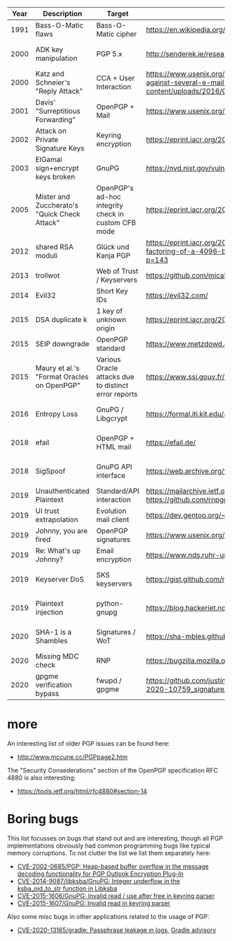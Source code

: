 | Year | Description | Target | Source | CVE |
| --- | --- | --- | --- | --- |
| 1991 | Bass-O-Matic flaws | Bass-O-Matic cipher | https://en.wikipedia.org/wiki/BassOmatic | |
| 2000 | ADK key manipulation | PGP 5.x | http://senderek.ie/research/security/key-experiments.html | [CVE-2000-0678](https://nvd.nist.gov/vuln/detail/CVE-2000-0678) |
| 2000 | Katz and Schneier's "Reply Attack" | CCA + User Interaction | https://www.usenix.org/conference/9th-usenix-security-symposium/chosen-ciphertext-attack-against-several-e-mail-encryption + https://www.schneier.com/wp-content/uploads/2016/02/paper-pgp.pdf | |
| 2001 | Davis' "Surreptitious Forwarding" | OpenPGP + Mail | https://www.usenix.org/legacy/publications/library/proceedings/usenix01/full_papers/davis/davis.pdf | |
| 2002 | Attack on Private Signature Keys | Keyring encryption | https://eprint.iacr.org/2002/076 | |
| 2003 | ElGamal sign+encrypt keys broken | GnuPG | https://nvd.nist.gov/vuln/detail/CVE-2003-0971 | [CVE-2003-0971](https://nvd.nist.gov/vuln/detail/CVE-2003-0971) |
| 2005 | Mister and Zuccherato's "Quick Check Attack" | OpenPGP's ad-hoc integrity check in custom CFB mode | https://eprint.iacr.org/2005/033 | [CVE-2005-0366](https://nvd.nist.gov/vuln/detail/CVE-2005-0366) |
| 2012 | shared RSA moduli | Glück und Kanja PGP | https://eprint.iacr.org/2012/064 https://blog.hboeck.de/archives/872-About-the-supposed-factoring-of-a-4096-bit-RSA-key.html https://eprint.iacr.org/2015/262 https://www.links.org/?p=143 | |
| 2013 | trollwot | Web of Trust / Keyservers | https://github.com/micahflee/trollwot | |
| 2014 | Evil32 | Short Key IDs | https://evil32.com/ | |
| 2015 | DSA duplicate k | 1 key of unknown origin | https://eprint.iacr.org/2015/262 | |
| 2015 | SEIP downgrade | OpenPGP standard | https://www.metzdowd.com/pipermail/cryptography/2015-October/026685.html | |
| 2015 | Maury et al.'s "Format Oracles on OpenPGP" | Various Oracle attacks due to distinct error reports | https://www.ssi.gouv.fr/uploads/2015/05/format-Oracles-on-OpenPGP.pdf | |
| 2016 | Entropy Loss | GnuPG / Libgcrypt | https://formal.iti.kit.edu/~klebanov/pubs/libgcrypt-cve-2016-6313.pdf | [CVE-2016-6313](https://nvd.nist.gov/vuln/detail/CVE-2016-6313) |
| 2018 | efail | OpenPGP + HTML mail | https://efail.de/ | [CVE-2017-17688](https://nvd.nist.gov/vuln/detail/CVE-2017-17688) |
| 2018 | SigSpoof | GnuPG API interface | https://web.archive.org/web/20180616202842/https://neopg.io/blog/gpg-signature-spoof/ | [CVE-2018-12020](https://nvd.nist.gov/vuln/detail/CVE-2018-12020) |
| 2019 | Unauthenticated Plaintext | Standard/API interaction | https://mailarchive.ietf.org/arch/msg/openpgp/fmQgRm94jhvPLEOi0J-o7A8LpkY/ https://github.com/rnpgp/rnp/issues/807 | |
| 2019 | UI trust extrapolation | Evolution mail client | https://dev.gentoo.org/~mgorny/articles/evolution-uid-trust-extrapolation.html | |
| 2019 | Johnny, you are fired | OpenPGP signatures | https://www.usenix.org/conference/usenixsecurity19/presentation/muller | |
| 2019 | Re: What's up Johnny? | Email encryption | https://www.nds.ruhr-uni-bochum.de/research/publications/re-whats-up-johnny/ | |
| 2019 | Keyserver DoS | SKS keyservers | https://gist.github.com/rjhansen/67ab921ffb4084c865b3618d6955275f | [CVE-2019-13050](https://nvd.nist.gov/vuln/detail/CVE-2019-13050) |
| 2019 | Plaintext injection | python-gnupg | https://blog.hackeriet.no/cve-2019-6690-python-gnupg-vulnerability/ | [CVE-2019-6690](https://nvd.nist.gov/vuln/detail/CVE-2019-6690) |
| 2020 | SHA-1 is a Shambles | Signatures / WoT | https://sha-mbles.github.io/ | [CVE-2019-14855](https://nvd.nist.gov/vuln/detail/CVE-2019-14855) |
| 2020 | Missing MDC check | RNP | https://bugzilla.mozilla.org/show_bug.cgi?id=1638645 https://github.com/rnpgp/rnp/issues/1142 | |
| 2020 | gpgme verification bypass | fwupd / gpgme | https://github.com/justinsteven/advisories/blob/master/2020_fwupd_dangling_s3_bucket_and_CVE-2020-10759_signature_verification_bypass.md | [CVE-2020-10759](https://nvd.nist.gov/vuln/detail/CVE-2018-10759) |

more
====

An interesting list of older PGP issues can be found here:
* http://www.mccune.cc/PGPpage2.htm

The "Security Consederations" section of the
OpenPGP specification RFC 4880 is also interesting:
* https://tools.ietf.org/html/rfc4880#section-14

Boring bugs
===========

This list focusses on bugs that stand out and are interesting, though
all PGP implementations obviously had common programming bugs like
typical memory corruptions. To not clutter the list we list them separately here:

* [CVE-2002-0685/PGP: Heap-based buffer overflow in the message decoding functionality for PGP Outlook Encryption Plug-In](https://cve.mitre.org/cgi-bin/cvename.cgi?name=CVE-2002-0685)
* [CVE-2014-9087/libksba/GnuPG: Integer underflow in the ksba_oid_to_str function in Libksba](https://nvd.nist.gov/vuln/detail/CVE-2014-9087)
* [CVE-2015-1606/GnuPG: Invalid read / use after free in keyring parser](https://nvd.nist.gov/vuln/detail/CVE-2015-1606)
* [CVE-2015-1607/GnuPG: Invalid read in keyring parser](https://nvd.nist.gov/vuln/detail/CVE-2015-1607)

Also some misc bugs in other applications related to the usage of PGP:

* [CVE-2020-13165/gradle: Passphrase leakage in logs](https://cve.mitre.org/cgi-bin/cvename.cgi?name=CVE-2020-13165), [Gradle advisory](https://github.com/gradle/gradle/security/advisories/GHSA-ww7h-4fx5-8c2j)
